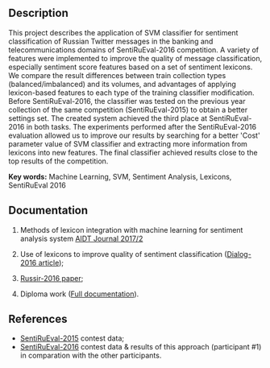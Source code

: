 Description
-----------

This project describes the application of SVM classifier for sentiment
classification of Russian Twitter messages in the banking and telecommunications
domains of SentiRuEval-2016 competition. A variety of features were implemented
to improve the quality of message classification, especially sentiment score
features based on a set of sentiment lexicons. We compare the result differences
between train collection types (balanced/imbalanced) and its volumes, and
advantages of applying lexicon-based features to each type of the training
classifier modification. Before SentiRuEval-2016, the classifier was tested on
the previous year collection of the same competition (SentiRuEval-2015) to
obtain a better settings set. The created system achieved the third place at
SentiRuEval-2016 in both tasks. The experiments performed after the
SentiRuEval-2016 evaluation allowed us to improve our results by searching for a
better 'Cost' parameter value of SVM classifier and extracting more information
from lexicons into new features. The final classifier achieved results close to
the top results of the competition.

**Key words:** Machine Learning, SVM, Sentiment Analysis, Lexicons, SentiRuEval 2016

Documentation
-------------

1. Methods of lexicon integration with machine learning for sentiment analysis
   system [AIDT Journal 2017/2]

2. Use of lexicons to improve quality of sentiment classification ([Dialog-2016
   article]);

2. [Russir-2016 paper];

2. Diploma work ([Full documentation]).

References
----------

* [SentiRuEval-2015] contest data;
* [SentiRuEval-2016] contest data & results of this approach (participant #1) in
comparation with the other participants.


<!-- Links -->
[Dialog-2016 article]: http://www.dialog-21.ru/media/3469/rusnachenko.pdf
[Russir-2016 paper]: doc/russir_paper.pdf
[Full documentation]: doc/diploma.pdf
[AIDT Journal 2017/2]: doc/aidt_2017.pdf
[SentiRuEval-2015]: http://goo.gl/qHeAVo
[SentiRuEval-2016]: https://drive.google.com/drive/u/0/folders/0BxlA8wH3PTUfV1F1UTBwVTJPd3c
